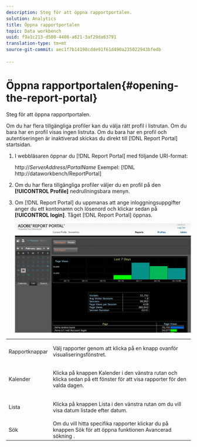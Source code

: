```yaml
---
description: Steg för att öppna rapportportalen.
solution: Analytics
title: Öppna rapportportalen
topic: Data workbench
uuid: f9a1c213-d500-4408-a621-3af29da63791
translation-type: tm+mt
source-git-commit: aec1f7b14198cdde91f61d490a235022943bfedb

---
```



# Öppna rapportportalen{#opening-the-report-portal}

Steg för att öppna rapportportalen.

Om du har flera tillgängliga profiler kan du välja rätt profil i listrutan. Om du bara har en profil visas ingen listruta. Om du bara har en profil och autentiseringen är inaktiverad skickas du direkt till [!DNL Report Portal] startsidan.

1. I webbläsaren öppnar du [!DNL Report Portal] med följande URI-format:

   http://*ServerAddress*/*PortalName* Exempel: [!DNL http://dataworkbench/ReportPortal]
1. Om du har flera tillgängliga profiler väljer du en profil på den **[!UICONTROL Profile]** nedrullningsbara menyn.
1. Om [!DNL Report Portal] du uppmanas att ange inloggningsuppgifter anger du ett kontonamn och lösenord och klickar sedan på **[!UICONTROL login]**. Tåget [!DNL Report Portal] öppnas.

   ![](assets/report_portal_home.png)

<table id="table_E68190C670684FA798B41702FC911827"> 
 <tbody> 
  <tr> 
   <td colname="col1"> Rapportknappar </td> 
   <td colname="col2"> <p>Välj rapporter genom att klicka på en knapp ovanför visualiseringsfönstret. </p> </td> 
  </tr> 
  <tr> 
   <td colname="col1"> Kalender </td> 
   <td colname="col2"> <p>Klicka på <span class="uicontrol"> knappen Kalender </span> i den vänstra rutan och klicka sedan på ett fönster för att visa rapporter för den valda dagen. </p> </td> 
  </tr> 
  <tr> 
   <td colname="col1"> Lista </td> 
   <td colname="col2"> <p>Klicka på <span class="uicontrol"> knappen </span> Lista i den vänstra rutan om du vill visa datum listade efter datum. </p> </td> 
  </tr> 
  <tr> 
   <td colname="col1"> Sök </td> 
   <td colname="col2"> Om du vill hitta specifika rapporter klickar du på <span class="uicontrol"> knappen Sök för att öppna </span> funktionen Avancerad sökning <a href="../../../home/c-rpt-oview/c-search-adv.md#concept-083b751e28b645ceaa4d9784d21f78ca"> </a> . </td> 
  </tr> 
 </tbody> 
</table>

